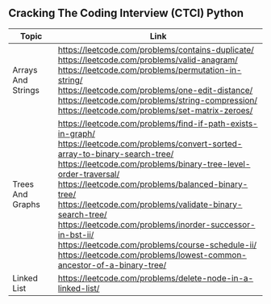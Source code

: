 ## Cracking The Coding Interview (CTCI) Python 
| Topic | Link |
| ------ | ------ |
| Arrays And Strings |https://leetcode.com/problems/contains-duplicate/ <br> https://leetcode.com/problems/valid-anagram/ <br> https://leetcode.com/problems/permutation-in-string/ <br> https://leetcode.com/problems/one-edit-distance/ <br> https://leetcode.com/problems/string-compression/ <br> https://leetcode.com/problems/set-matrix-zeroes/|
| Trees And Graphs| https://leetcode.com/problems/find-if-path-exists-in-graph/ <br> https://leetcode.com/problems/convert-sorted-array-to-binary-search-tree/ <br> https://leetcode.com/problems/binary-tree-level-order-traversal/ <br> https://leetcode.com/problems/balanced-binary-tree/ <br> https://leetcode.com/problems/validate-binary-search-tree/ <br> https://leetcode.com/problems/inorder-successor-in-bst-ii/ <br> https://leetcode.com/problems/course-schedule-ii/ <br> https://leetcode.com/problems/lowest-common-ancestor-of-a-binary-tree/ |
| Linked List | https://leetcode.com/problems/delete-node-in-a-linked-list/|
